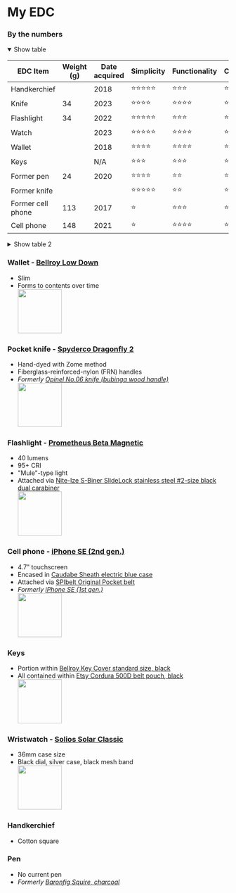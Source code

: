 # My EDC
### By the numbers
<details open><summary>Show table</summary><p>

  
  |EDC Item|Weight (g)|Date acquired|Simplicity|Functionality|Carryability|Durability|
  |---|---|---|---|---|---|---|
  |Handkerchief||2018|⭐️⭐️⭐️⭐️⭐️|⭐️⭐️⭐️|⭐️⭐️⭐️|⭐️⭐️⭐️⭐️⭐️|
  |Knife|34|2023|⭐️⭐️⭐️⭐️|⭐️⭐️⭐️⭐️|⭐️⭐️⭐️⭐️|⭐️⭐️⭐️⭐️|
  |Flashlight|34|2022|⭐️⭐️⭐️⭐️⭐️|⭐️⭐️⭐️|⭐️⭐️⭐️|⭐️⭐️⭐️⭐️|
  |Watch||2023|⭐️⭐️⭐️⭐️⭐️|⭐️⭐️⭐️⭐️|⭐️⭐️⭐️|⭐️⭐️⭐️|
  |Wallet||2018|⭐️⭐️⭐️⭐️|⭐️⭐️⭐️⭐️|⭐️⭐️|⭐️⭐️⭐️⭐️|
  |Keys||N/A|⭐️⭐️⭐️|⭐️⭐️⭐️|⭐️⭐️⭐️⭐️|⭐️⭐️⭐️⭐️|
  |Former pen|24|2020|⭐️⭐️⭐️⭐️|⭐️⭐️|⭐️|⭐️⭐️⭐️⭐️|
  |Former knife|||⭐️⭐️⭐️⭐️⭐️|⭐️⭐️|⭐️|⭐️⭐️|
  |Former cell phone|113|2017|⭐️|⭐️⭐️⭐️|⭐️⭐️⭐️|⭐️|
  |Cell phone|148|2021|⭐️|⭐️⭐️⭐️⭐️|⭐️⭐️|⭐️|
</p></details>

<details><summary>Show table 2</summary>

<table>
  <tr>
    <td>One</td>
    <td>Two</td>
  </tr>
  <tr>
    <td colspan="2">Three</td>
  </tr>
</table>
</details>



### Wallet - [Bellroy Low Down](https://web.archive.org/web/20170706115623/https://bellroy.com/products/low-down-wallet/default/black)
* Slim
* Forms to contents over time  
[<img src="https://github.com/ast96/edc/assets/20477698/68ebfa42-eaf5-4eb3-96e7-39ba2e3b5ebf" width="100" />](https://github.com/ast96/edc/assets/20477698/68ebfa42-eaf5-4eb3-96e7-39ba2e3b5ebf)
### Pocket knife - [Spyderco Dragonfly 2](https://www.spyderco.com/catalog/details/C28ZFGR2/1056)
* Hand-dyed with Zome method
* Fiberglass-reinforced-nylon (FRN) handles
* _Formerly [Opinel No.06 knife (bubinga wood handle)](https://www.amazon.com/Opinel-Stainless-Steel-Folding-Pocket/dp/B000OEX94G?th=1)_  
[<img src="https://github.com/ast96/edc/assets/20477698/188dd253-4187-41f7-a9d9-b15108db04ee" width="100" />](https://github.com/ast96/edc/assets/20477698/188dd253-4187-41f7-a9d9-b15108db04ee)
### Flashlight - [Prometheus Beta Magnetic](https://darksucks.com/products/beta-magnetic)
* 40 lumens
* 95+ CRI
* "Mule"-type light
* Attached via [Nite-Ize S-Biner SlideLock stainless steel #2-size black dual carabiner](https://niteize.com/s-biner-slidelock-stainless-steel#color=32&size=61&inner_qty=17)  
[<img src="https://github.com/ast96/edc/assets/20477698/576b92c4-1c3e-467c-8d80-9c22f7f5ac90" width="100" />](https://github.com/ast96/edc/assets/20477698/576b92c4-1c3e-467c-8d80-9c22f7f5ac90)
### Cell phone - [iPhone SE (2nd gen.)](https://support.apple.com/kb/SP820?locale=en_US)
* 4.7" touchscreen
* Encased in [Caudabe Sheath electric blue case](https://caudabe.com/products/sheath-iphone-se-2020?variant=32575351292001)
* Attached via [SPIbelt Original Pocket belt](https://spibelt.com/collections/running-belts/products/spibelt-original-pocket)
* _Formerly [iPhone SE (1st gen.)](https://support.apple.com/kb/SP738?locale=en_US)_  
[<img src="https://github.com/ast96/edc/assets/20477698/39dafece-6b39-4dc6-acd6-ecd84439343b" width="100" />](https://github.com/ast96/edc/assets/20477698/39dafece-6b39-4dc6-acd6-ecd84439343b)
### Keys
* Portion within [Bellroy Key Cover standard size, black](https://bellroy.com/products/key-cover?color=black&material=leather&size=standard)
* All contained within [Etsy Cordura 500D belt pouch, black](https://www.etsy.com/listing/1388246171/edc-pouch-cordura-belt-pouch-zipper)  
[<img src="https://github.com/ast96/edc/assets/20477698/f721e597-a4e5-41e9-bd0a-dac07a71a956" width="100" />](https://github.com/ast96/edc/assets/20477698/f721e597-a4e5-41e9-bd0a-dac07a71a956)
### Wristwatch - [Solios Solar Classic](https://www.solioswatches.com/collections/the-solar/products/solar-watch-black-dial-silver-case-mesh-black?case%2520size=36mm)
* 36mm case size
* Black dial, silver case, black mesh band  
[<img src="https://github.com/ast96/edc/assets/20477698/a30dd4eb-659c-410b-a752-b2cd1c218cd0" width="100" />](https://github.com/ast96/edc/assets/20477698/a30dd4eb-659c-410b-a752-b2cd1c218cd0)
### Handkerchief
* Cotton square
  
  <!-- This line left intentionally blank-->
### Pen
* No current pen
* _Formerly [Baronfig Squire, charcoal](https://baronfig.com/products/squire?variant=12385312070)_
